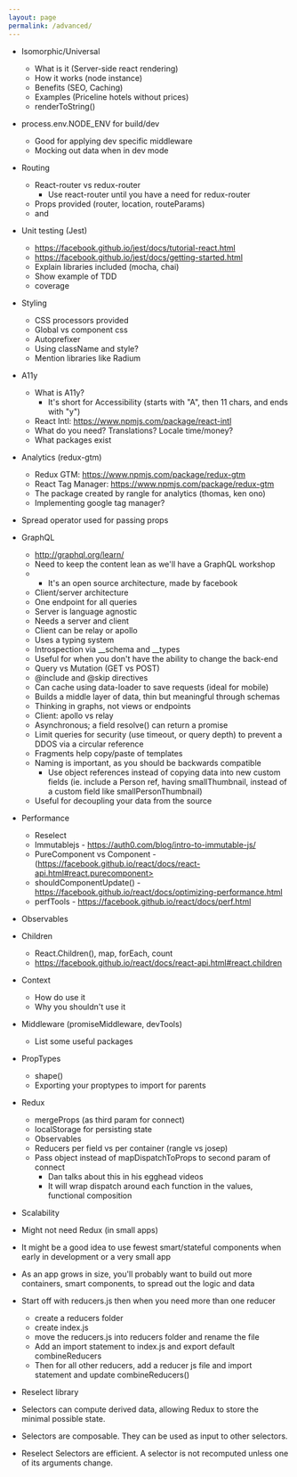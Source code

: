 ```yaml
---
layout: page
permalink: /advanced/
---
```


-   Isomorphic/Universal
    -   What is it (Server-side react rendering)
    -   How it works (node instance)
    -   Benefits (SEO, Caching)
    -   Examples (Priceline hotels without prices)
    -   renderToString()

-   process.env.NODE_ENV for build/dev
    -   Good for applying dev specific middleware
    -   Mocking out data when in dev mode

-   Routing
    -   React-router vs redux-router
        -   Use react-router until you have a need for redux-router
    -   Props provided (router, location, routeParams)
    -   <Route> and <Router>

-   Unit testing (Jest)
    -   https://facebook.github.io/jest/docs/tutorial-react.html
    -   https://facebook.github.io/jest/docs/getting-started.html
    -   Explain libraries included (mocha, chai)
    -   Show example of TDD
    -   coverage

-   Styling
    -   CSS processors provided
    -   Global vs component css
    -   Autoprefixer
    -   Using className and style?
    -   Mention libraries like Radium

-   A11y
    -   What is A11y?
        -   It's short for Accessibility (starts with "A", then 11 chars, and ends with "y")
    -   React Intl:
        <https://www.npmjs.com/package/react-intl>
    -   What do you need? Translations? Locale time/money?
    -   What packages exist

-   Analytics (redux-gtm)
    -   Redux GTM:
        <https://www.npmjs.com/package/redux-gtm>
    -   React Tag Manager:
        <https://www.npmjs.com/package/redux-gtm>
    -   The package created by rangle for analytics (thomas, ken ono)
    -   Implementing google tag manager?

-   Spread operator used for passing props

-   GraphQL
    -   <http://graphql.org/learn/>
    -   Need to keep the content lean as we'll have a GraphQL workshop
    -   -   It's an open source architecture, made by facebook
    -   Client/server architecture
    -   One endpoint for all queries
    -   Server is language agnostic
    -   Needs a server and client
    -   Client can be relay or apollo
    -   Uses a typing system
    -   Introspection via __schema and __types
    -   Useful for when you don't have the ability to change the back-end
    -   Query vs Mutation (GET vs POST)
    -   @include and @skip directives
    -   Can cache using data-loader to save requests (ideal for mobile)
    -   Builds a middle layer of data, thin but meaningful through schemas
    -   Thinking in graphs, not views or endpoints
    -   Client: apollo vs relay
    -   Asynchronous; a field resolve() can return a promise
    -   Limit queries for security (use timeout, or query depth) to prevent a DDOS via a circular reference
    -   Fragments help copy/paste of templates
    -   Naming is important, as you should be backwards compatible
        -   Use object references instead of copying data into new custom fields (ie. include a Person ref, having smallThumbnail, instead of a custom field like smallPersonThumbnail)
    -   Useful for decoupling your data from the source

-   Performance
    -   Reselect
    -   Immutablejs - <https://auth0.com/blog/intro-to-immutable-js/>
    -   PureComponent vs Component - (https://facebook.github.io/react/docs/react-api.html#react.purecomponent>
    -   shouldComponentUpdate() - <https://facebook.github.io/react/docs/optimizing-performance.html>
    -   perfTools - <https://facebook.github.io/react/docs/perf.html>

-   Observables

-   Children
    -   React.Children(), map, forEach, count
    -   <https://facebook.github.io/react/docs/react-api.html#react.children>

-   Context
    -   How do use it
    -   Why you shouldn't use it

-   Middleware (promiseMiddleware, devTools)
    -   List some useful packages

-   PropTypes
    -   shape()
    -   Exporting your proptypes to import for parents

-   Redux
    -   mergeProps (as third param for connect)
    -   localStorage for persisting state
    -   Observables
    -   Reducers per field vs per container (rangle vs josep)
    -   Pass object instead of mapDispatchToProps to second param of connect
        -   Dan talks about this in his egghead videos
        -   It will wrap dispatch around each function in the values, functional composition

-   Scalability

-   Might not need Redux (in small apps)

-   It might be a good idea to use fewest smart/stateful components when early in development or a very small app

-   As an app grows in size, you'll probably want to build out more containers, smart components, to spread out the logic and data

-   Start off with reducers.js then when you need more than one reducer
    -   create a reducers folder
    -   create index.js
    -   move the reducers.js into reducers folder and rename the file
    -   Add an import statement to index.js and export default combineReducers
    -   Then for all other reducers, add a reducer js file and import statement and update combineReducers()

-   Reselect library

-   Selectors can compute derived data, allowing Redux to store the minimal possible state.

-   Selectors are composable. They can be used as input to other selectors.

-   Reselect Selectors are efficient. A selector is not recomputed unless one of its arguments change.
